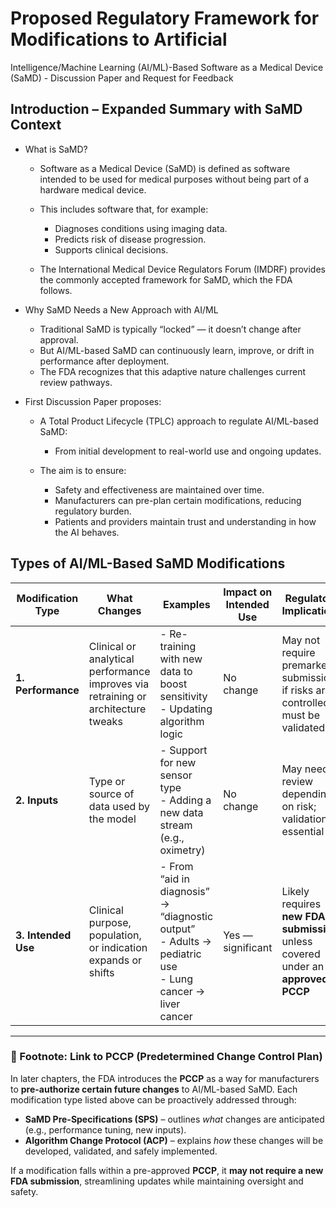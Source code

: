 # Proposed Regulatory Framework for Modifications to Artificial

Intelligence/Machine Learning (AI/ML)-Based Software as a Medical Device
(SaMD) - Discussion Paper and Request for Feedback

## Introduction – Expanded Summary with SaMD Context

- What is SaMD?
  - Software as a Medical Device (SaMD) is defined as software intended to be used for medical purposes without being part of a hardware medical device.
  - This includes software that, for example:
    - Diagnoses conditions using imaging data.
    - Predicts risk of disease progression.
    - Supports clinical decisions.

  - The International Medical Device Regulators Forum (IMDRF) provides the commonly accepted framework for SaMD, which the FDA follows.

- Why SaMD Needs a New Approach with AI/ML

  - Traditional SaMD is typically “locked” — it doesn’t change after approval.
  - But AI/ML-based SaMD can continuously learn, improve, or drift in performance after deployment.
  - The FDA recognizes that this adaptive nature challenges current review pathways.

- First Discussion Paper proposes:

  - A Total Product Lifecycle (TPLC) approach to regulate AI/ML-based SaMD:
    - From initial development to real-world use and ongoing updates.

  - The aim is to ensure:

    - Safety and effectiveness are maintained over time.
    - Manufacturers can pre-plan certain modifications, reducing regulatory burden.
    - Patients and providers maintain trust and understanding in how the AI behaves.

## Types of AI/ML-Based SaMD Modifications

| **Modification Type** | **What Changes** | **Examples** | **Impact on Intended Use** | **Regulatory Implications** |
|------------------------|------------------|--------------|-----------------------------|-----------------------------|
| **1. Performance** | Clinical or analytical performance improves via retraining or architecture tweaks | - Re-training with new data to boost sensitivity<br>- Updating algorithm logic | No change | May not require premarket submission if risks are controlled; must be validated |
| **2. Inputs** | Type or source of data used by the model | - Support for new sensor type<br>- Adding a new data stream (e.g., oximetry) | No change | May need review depending on risk; validation is essential |
| **3. Intended Use** | Clinical purpose, population, or indication expands or shifts | - From “aid in diagnosis” → “diagnostic output”<br>- Adults → pediatric use<br>- Lung cancer → liver cancer | Yes — significant | Likely requires **new FDA submission** unless covered under an **approved PCCP** |

---

### 📎 Footnote: Link to PCCP (Predetermined Change Control Plan)

In later chapters, the FDA introduces the **PCCP** as a way for manufacturers to **pre-authorize certain future changes** to AI/ML-based SaMD. Each modification type listed above can be proactively addressed through:

- **SaMD Pre-Specifications (SPS)** – outlines *what* changes are anticipated (e.g., performance tuning, new inputs).
- **Algorithm Change Protocol (ACP)** – explains *how* these changes will be developed, validated, and safely implemented.

If a modification falls within a pre-approved **PCCP**, it **may not require a new FDA submission**, streamlining updates while maintaining oversight and safety.
